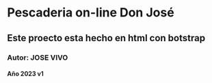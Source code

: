 # Pescaderia on-line Don José
## Este proecto esta hecho en html con botstrap 
### Autor: JOSE VIVO  
#### Año 2023 v1 